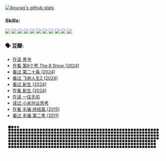 
[![Anurag's github stats](https://github-readme-stats.vercel.app/api?username=w940853815)](https://github.com/anuraghazra/github-readme-stats)

### Skills:

<code><img height="32" src="https://cdn.jsdelivr.net/npm/simple-icons@v5/icons/python.svg"></code>
<code><img height="32" src="https://cdn.jsdelivr.net/npm/simple-icons@v5/icons/javascript.svg"></code>
<code><img height="32" src="https://cdn.jsdelivr.net/npm/simple-icons@v5/icons/django.svg"></code>
<code><img height="32" src="https://cdn.jsdelivr.net/npm/simple-icons@v5/icons/flask.svg"></code>
<code><img height="32" src="https://cdn.jsdelivr.net/npm/simple-icons@v5/icons/vuetify.svg"></code>
<code><img height="32" src="https://cdn.jsdelivr.net/npm/simple-icons@v5/icons/git.svg"></code>
<code><img height="32" src="https://cdn.jsdelivr.net/npm/simple-icons@v5/icons/docker.svg"></code>
<code><img height="32" src="https://cdn.jsdelivr.net/npm/simple-icons@v5/icons/postgresql.svg"></code>
<code><img height="32" src="https://cdn.jsdelivr.net/npm/simple-icons@v5/icons/elasticsearch.svg"></code>
<code><img height="32" src="https://cdn.jsdelivr.net/npm/simple-icons@v5/icons/macos.svg"></code>
<code><img height="32" src="https://cdn.jsdelivr.net/npm/simple-icons@v5/icons/linux.svg"></code>

### 🗣 豆瓣:

<!-- DOUBAN-ACTIVITIES:START -->
- [在读 黑书](https://www.douban.com/people/136069238/status/4621189759/?_i=16985609)
- [在看 第8个秀 The 8 Show‎ (2024)](https://www.douban.com/people/136069238/status/4619801154/?_i=16985609)
- [看过 第二十条‎ (2024)](https://www.douban.com/people/136069238/status/4618624208/?_i=16985609)
- [看过 飞驰人生2‎ (2024)](https://www.douban.com/people/136069238/status/4616048805/?_i=16985609)
- [看过 新生‎ (2024)](https://www.douban.com/people/136069238/status/4612373431/?_i=16985609)
- [在看 新生‎ (2024)](https://www.douban.com/people/136069238/status/4607441062/?_i=16985609)
- [在读 一往无前](https://www.douban.com/people/136069238/status/4590507310/?_i=16985609)
- [读过 小米创业思考](https://www.douban.com/people/136069238/status/4590506983/?_i=16985609)
- [在看 毛骗 终结篇‎ (2015)](https://www.douban.com/people/136069238/status/4581971924/?_i=16985609)
- [看过 毛骗 第二季‎ (2011)](https://www.douban.com/people/136069238/status/4581971810/?_i=16985609)
<!-- DOUBAN-ACTIVITIES:END -->


![Snake animation](https://raw.githubusercontent.com/w940853815/w940853815/output/github-contribution-grid-snake.svg)

<!--
**w940853815/w940853815** is a ✨ _special_ ✨ repository because its `README.md` (this file) appears on your GitHub profile.

Here are some ideas to get you started:

- 🔭 I’m currently working on ...
- 🌱 I’m currently learning ...
- 👯 I’m looking to collaborate on ...
- 🤔 I’m looking for help with ...
- 💬 Ask me about ...
- 📫 How to reach me: ...
- 😄 Pronouns: ...
- ⚡ Fun fact: ...
-->
